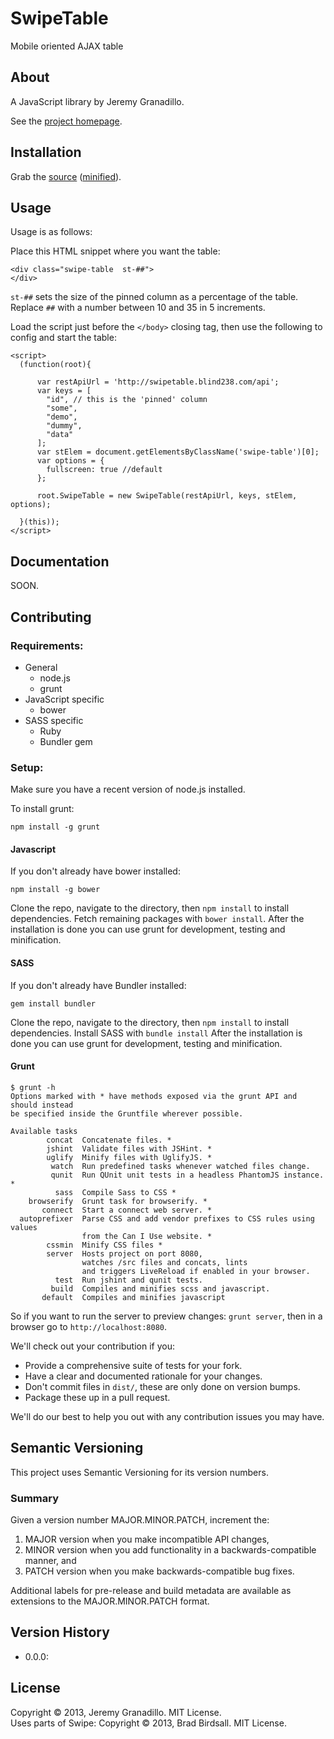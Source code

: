# SwipeTable

Mobile oriented AJAX table

## About

A JavaScript library by Jeremy Granadillo.

See the [project homepage](http://swipetable.blind238.com).

## Installation

<!-- Using Bower:

    bower install SwipeTable

Or -->
Grab the [source](https://github.com/blind238/SwipeTable/dist/SwipeTable.js) ([minified](https://github.com/blind238/SwipeTable/dist/SwipeTable.min.js)).

## Usage

Usage is as follows:

Place this HTML snippet where you want the table:

    <div class="swipe-table  st-##">
    </div>

`st-##` sets the size of the pinned column as a percentage of the table.
Replace `##` with a number between 10 and 35 in 5 increments.

Load the script just before the `</body>` closing tag, then use the following to config and start the table:

    <script>
      (function(root){

          var restApiUrl = 'http://swipetable.blind238.com/api';
          var keys = [
            "id", // this is the 'pinned' column
            "some",
            "demo",
            "dummy",
            "data"
          ];
          var stElem = document.getElementsByClassName('swipe-table')[0];
          var options = {
            fullscreen: true //default
          };

          root.SwipeTable = new SwipeTable(restApiUrl, keys, stElem, options);

      }(this));
    </script>
<!-- For advanced usage, see the documentation. -->

## Documentation

SOON.

## Contributing

### Requirements:


* General
    * node.js
    * grunt 
* JavaScript specific
    * bower
* SASS specific
    *  Ruby
    *  Bundler gem

### Setup:
Make sure you have a recent version of node.js installed.

To install grunt:

    npm install -g grunt


#### Javascript

If you don't already have bower installed:

    npm install -g bower

Clone the repo, navigate to the directory, then `npm install` to install dependencies. Fetch remaining packages with `bower install`. After the installation is done you can use grunt for development, testing and minification.

#### SASS

If you don't already have Bundler installed:

    gem install bundler

Clone the repo, navigate to the directory, then `npm install` to install dependencies. Install SASS with `bundle install` After the installation is done you can use grunt for development, testing and minification.

#### Grunt

    $ grunt -h
    Options marked with * have methods exposed via the grunt API and should instead
    be specified inside the Gruntfile wherever possible.

    Available tasks
            concat  Concatenate files. *
            jshint  Validate files with JSHint. *
            uglify  Minify files with UglifyJS. *
             watch  Run predefined tasks whenever watched files change.
             qunit  Run QUnit unit tests in a headless PhantomJS instance. *
              sass  Compile Sass to CSS *
        browserify  Grunt task for browserify. *
           connect  Start a connect web server. *
      autoprefixer  Parse CSS and add vendor prefixes to CSS rules using values
                    from the Can I Use website. *
            cssmin  Minify CSS files *
            server  Hosts project on port 8080,
                    watches /src files and concats, lints
                    and triggers LiveReload if enabled in your browser.
              test  Run jshint and qunit tests.
             build  Compiles and minifies scss and javascript.
           default  Compiles and minifies javascript

So if you want to run the server to preview changes: `grunt server`, then in a browser go to `http://localhost:8080`.

We'll check out your contribution if you:

* Provide a comprehensive suite of tests for your fork.
* Have a clear and documented rationale for your changes.
* Don't commit files in `dist/`, these are only done on version bumps.
* Package these up in a pull request.

We'll do our best to help you out with any contribution issues you may have.

## Semantic Versioning
This project uses Semantic Versioning for its version numbers.
### Summary

Given a version number MAJOR.MINOR.PATCH, increment the:

1. MAJOR version when you make incompatible API changes,
2. MINOR version when you add functionality in a backwards-compatible manner, and
3. PATCH version when you make backwards-compatible bug fixes.

Additional labels for pre-release and build metadata are available as extensions to the MAJOR.MINOR.PATCH format.

## Version History

* 0.0.0:

## License

Copyright © 2013, Jeremy Granadillo. MIT License.  
Uses parts of Swipe: Copyright © 2013, Brad Birdsall. MIT License.